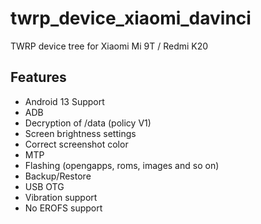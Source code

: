 # twrp_device_xiaomi_davinci
TWRP device tree for Xiaomi Mi 9T / Redmi K20

## Features

- Android 13 Support
- ADB
- Decryption of /data (policy V1)
- Screen brightness settings
- Correct screenshot color
- MTP
- Flashing (opengapps, roms, images and so on)
- Backup/Restore
- USB OTG
- Vibration support
- No EROFS support

